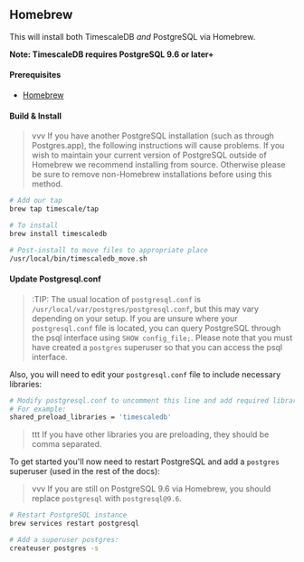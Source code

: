 ## Homebrew [](homebrew)

This will install both TimescaleDB *and* PostgreSQL via Homebrew.

**Note: TimescaleDB requires PostgreSQL 9.6 or later+**

#### Prerequisites

- [Homebrew][]

#### Build & Install

>vvv If you have another PostgreSQL installation
(such as through Postgres.app), the following instructions will
cause problems. If you wish to maintain your current version of PostgreSQL
outside of Homebrew we recommend installing from source.  Otherwise please be
sure to remove non-Homebrew installations before using this method.

```bash
# Add our tap
brew tap timescale/tap

# To install
brew install timescaledb

# Post-install to move files to appropriate place
/usr/local/bin/timescaledb_move.sh
```

#### Update Postgresql.conf

>:TIP: The usual location of `postgresql.conf` is
`/usr/local/var/postgres/postgresql.conf`, but this may vary depending on
your setup. If you are unsure where your `postgresql.conf` file is located, you
can query PostgreSQL through the psql interface using `SHOW config_file;`. Please note
that you must have created a `postgres` superuser so that you can access the psql
interface.

Also, you will need to edit your `postgresql.conf` file to include
necessary libraries:

```bash
# Modify postgresql.conf to uncomment this line and add required libraries.
# For example:
shared_preload_libraries = 'timescaledb'
```

>ttt If you have other libraries you are preloading, they should be comma separated.

To get started you'll now need to restart PostgreSQL and add
a `postgres` superuser (used in the rest of the docs):
>vvv If you are still on PostgreSQL 9.6 via Homebrew, you should
replace `postgresql` with <code>postgresql&#64;9.6</code>.

```bash
# Restart PostgreSQL instance
brew services restart postgresql

# Add a superuser postgres:
createuser postgres -s
```
[Homebrew]: https://brew.sh/
